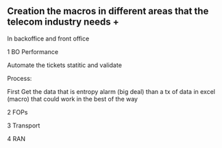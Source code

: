 ## Creation the macros in different areas that the telecom industry needs +

In backoffice and front office 


1 BO Performance

Automate the tickets statitic and validate 

Process: 

First Get the data that is entropy alarm (big deal) than a tx of data in excel (macro) that could work in the best of the way 



2 FOPs


3 Transport


4 RAN 




